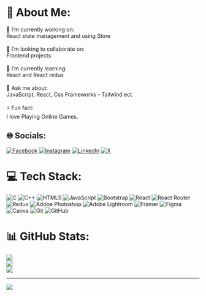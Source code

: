 # 💫 About Me:
🔭 I’m currently working on:<br>React state management and using Store<br><br>👯 I’m looking to collaborate on:<br>Frontend projects<br><br>🌱 I’m currently learning:<br>React and React redux<br><br>💬 Ask me about:<br>JavaScript, React, Css Frameworks - Tailwind ect.<br><br>⚡ Fun fact:<br>I love Playing Online Games.


## 🌐 Socials:
[![Facebook](https://img.shields.io/badge/Facebook-%231877F2.svg?logo=Facebook&logoColor=white)](https://facebook.com/https://m.facebook.com/saymahtab/) [![Instagram](https://img.shields.io/badge/Instagram-%23E4405F.svg?logo=Instagram&logoColor=white)](https://instagram.com/https://www.instagram.com/mehtab_09/) [![LinkedIn](https://img.shields.io/badge/LinkedIn-%230077B5.svg?logo=linkedin&logoColor=white)](https://linkedin.com/in/https://www.linkedin.com/in/mohd-mahtab-0937122a0/) [![X](https://img.shields.io/badge/X-black.svg?logo=X&logoColor=white)](https://x.com/https://x.com/say_mahtab?t=vDjV1qTdD7Qa_Igpl5yXZg&s=08) 

# 💻 Tech Stack:
![C](https://img.shields.io/badge/c-%2300599C.svg?style=for-the-badge&logo=c&logoColor=white) ![C++](https://img.shields.io/badge/c++-%2300599C.svg?style=for-the-badge&logo=c%2B%2B&logoColor=white) ![HTML5](https://img.shields.io/badge/html5-%23E34F26.svg?style=for-the-badge&logo=html5&logoColor=white) ![JavaScript](https://img.shields.io/badge/javascript-%23323330.svg?style=for-the-badge&logo=javascript&logoColor=%23F7DF1E) ![Bootstrap](https://img.shields.io/badge/bootstrap-%238511FA.svg?style=for-the-badge&logo=bootstrap&logoColor=white) ![React](https://img.shields.io/badge/react-%2320232a.svg?style=for-the-badge&logo=react&logoColor=%2361DAFB) ![React Router](https://img.shields.io/badge/React_Router-CA4245?style=for-the-badge&logo=react-router&logoColor=white) ![Redux](https://img.shields.io/badge/redux-%23593d88.svg?style=for-the-badge&logo=redux&logoColor=white) ![Adobe Photoshop](https://img.shields.io/badge/adobe%20photoshop-%2331A8FF.svg?style=for-the-badge&logo=adobe%20photoshop&logoColor=white) ![Adobe Lightroom](https://img.shields.io/badge/Adobe%20Lightroom-31A8FF.svg?style=for-the-badge&logo=Adobe%20Lightroom&logoColor=white) ![Framer](https://img.shields.io/badge/Framer-black?style=for-the-badge&logo=framer&logoColor=blue) ![Figma](https://img.shields.io/badge/figma-%23F24E1E.svg?style=for-the-badge&logo=figma&logoColor=white) ![Canva](https://img.shields.io/badge/Canva-%2300C4CC.svg?style=for-the-badge&logo=Canva&logoColor=white) ![Git](https://img.shields.io/badge/git-%23F05033.svg?style=for-the-badge&logo=git&logoColor=white) ![GitHub](https://img.shields.io/badge/github-%23121011.svg?style=for-the-badge&logo=github&logoColor=white)
# 📊 GitHub Stats:
![](https://github-readme-stats.vercel.app/api?username=saymahtab&theme=dark&hide_border=false&include_all_commits=false&count_private=false)<br/>
![](https://github-readme-streak-stats.herokuapp.com/?user=saymahtab&theme=dark&hide_border=false)<br/>
![](https://github-readme-stats.vercel.app/api/top-langs/?username=saymahtab&theme=dark&hide_border=false&include_all_commits=false&count_private=false&layout=compact)

---
[![](https://visitcount.itsvg.in/api?id=saymahtab&icon=0&color=0)](https://visitcount.itsvg.in)

<!-- Proudly created with GPRM ( https://gprm.itsvg.in ) -->
